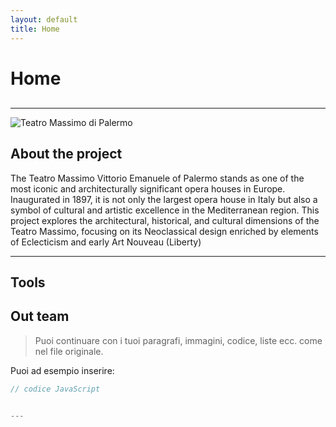 ```yaml
---
layout: default
title: Home
---
```


# Home

<!-- Navigazione personalizzata -->
<nav style="margin-bottom: 30px;">
  
</nav>

---
![Teatro Massimo di Palermo]([https://images.pexels.com/photos/12615316/pexels-photo-12615316.jpeg](https://upload.wikimedia.org/wikipedia/commons/5/5e/Teatro_Massimo_in_Palermo.jpg))
## About the project

The Teatro Massimo Vittorio Emanuele of Palermo stands as one of the most iconic and architecturally significant opera houses in Europe. Inaugurated in 1897, it is not only the largest opera house in Italy but also a symbol of cultural and artistic excellence in the Mediterranean region. This project explores the architectural, historical, and cultural dimensions of the Teatro Massimo, focusing on its Neoclassical design enriched by elements of Eclecticism and early Art Nouveau (Liberty)

---

## Tools






## Out team

> Puoi continuare con i tuoi paragrafi, immagini, codice, liste ecc. come nel file originale.

Puoi ad esempio inserire:

```js
// codice JavaScript


---






